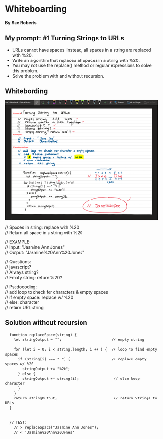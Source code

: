 # Whiteboarding 

#### By Sue Roberts

## My prompt: #1 Turning Strings to URLs

  * URLs cannot have spaces. Instead, all spaces in a string are replaced with %20. 
  * Write an algorithm that replaces all spaces in a string with %20.
  * You may not use the replace() method or regular expressions to solve this problem. 
  * Solve the problem with and without recursion.

## Whitebording
![whiteboarding view](img/whitebording.png "whiteboarding view")  
  
  // Spaces in string: replace with %20  
  // Return all space in a string with %20  
   
  // EXAMPLE:  
    // Input: "Jasmine Ann Jones"  
    // Output: "Jasmine%20Ann%20Jones"  
   
  // Questions:  
    // javascript?  
    // Always string?  
    // Empty string: return %20?  
  
  // Psedocoding:  
    // add loop to check for characters & empty spaces    
    // if empty space: replace w/ %20   
    // else: character  
    // return URL string  
  
  
  
  ## Solution without recursion  
  
      function replaceSpace(string) {  
        let stringOutput = "";                       // empty string  
  
        for (let i = 0; i < string.length; i ++ ) {  // loop to find empty spaces  
          if (string[i] === " ") {                   // replace empty spaces w/ %20  
            stringOutput += "%20";  
          } else {  
            stringOutput += string[i];                // else keep character  
          }  
        }  
        return stringOutput;                          // return Strings to URLs  
      }
  
  
      // TEST:  
        // > replaceSpace("Jasmine Ann Jones");  
        // < 'Jasmine%20Ann%20Jones'  


